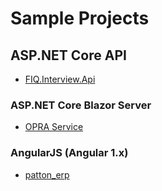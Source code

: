# Sample Projects

## ASP.NET Core API

- [FIQ.Interview.Api](https://github.com/utpal-maiti/FIQ.Interview.Api.git)

### ASP.NET Core Blazor Server

- [OPRA Service](https://github.com/utpal-maiti/OPRA_Service)

### AngularJS (Angular 1.x)

- [patton_erp](https://github.com/gitturain/patton_erp)
